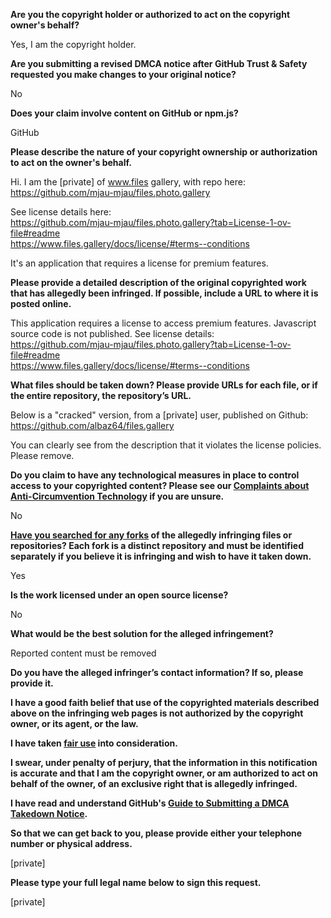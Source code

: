 **Are you the copyright holder or authorized to act on the copyright owner's behalf?**

Yes, I am the copyright holder.

**Are you submitting a revised DMCA notice after GitHub Trust & Safety requested you make changes to your original notice?**

No

**Does your claim involve content on GitHub or npm.js?**

GitHub

**Please describe the nature of your copyright ownership or authorization to act on the owner's behalf.**

Hi. I am the [private] of www.files gallery, with repo here:  
https://github.com/mjau-mjau/files.photo.gallery

See license details here:  
https://github.com/mjau-mjau/files.photo.gallery?tab=License-1-ov-file#readme  
https://www.files.gallery/docs/license/#terms--conditions

It's an application that requires a license for premium features.

**Please provide a detailed description of the original copyrighted work that has allegedly been infringed. If possible, include a URL to where it is posted online.**

This application requires a license to access premium features. Javascript source code is not published. See license details:  
https://github.com/mjau-mjau/files.photo.gallery?tab=License-1-ov-file#readme  
https://www.files.gallery/docs/license/#terms--conditions  

**What files should be taken down? Please provide URLs for each file, or if the entire repository, the repository’s URL.**

Below is a "cracked" version, from a [private] user, published on Github:  
https://github.com/albaz64/files.gallery

You can clearly see from the description that it violates the license policies. Please remove.

**Do you claim to have any technological measures in place to control access to your copyrighted content? Please see our <a href="https://docs.github.com/articles/guide-to-submitting-a-dmca-takedown-notice#complaints-about-anti-circumvention-technology">Complaints about Anti-Circumvention Technology</a> if you are unsure.**

No

**<a href="https://docs.github.com/articles/dmca-takedown-policy#b-what-about-forks-or-whats-a-fork">Have you searched for any forks</a> of the allegedly infringing files or repositories? Each fork is a distinct repository and must be identified separately if you believe it is infringing and wish to have it taken down.**

Yes

**Is the work licensed under an open source license?**

No

**What would be the best solution for the alleged infringement?**

Reported content must be removed

**Do you have the alleged infringer’s contact information? If so, please provide it.**

**I have a good faith belief that use of the copyrighted materials described above on the infringing web pages is not authorized by the copyright owner, or its agent, or the law.**

**I have taken <a href="https://www.lumendatabase.org/topics/22">fair use</a> into consideration.**

**I swear, under penalty of perjury, that the information in this notification is accurate and that I am the copyright owner, or am authorized to act on behalf of the owner, of an exclusive right that is allegedly infringed.**

**I have read and understand GitHub's <a href="https://docs.github.com/articles/guide-to-submitting-a-dmca-takedown-notice/">Guide to Submitting a DMCA Takedown Notice</a>.**

**So that we can get back to you, please provide either your telephone number or physical address.**

[private]

**Please type your full legal name below to sign this request.**

[private]
